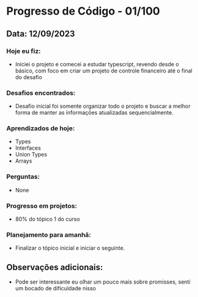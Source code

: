 # Progresso de Código - 01/100

## Data: 12/09/2023

### Hoje eu fiz:

- Iniciei o projeto e comecei a estudar typescript, revendo desde o básico, com foco em criar um projeto de controle financeiro até o final do desafio

### Desafios encontrados:

- Desafio inicial foi somente organizar todo o projeto e buscar a melhor forma de manter as informações atualizadas sequencialmente.

### Aprendizados de hoje:

- Types
- Interfaces
- Union Types
- Arrays

### Perguntas:

- None

### Progresso em projetos:

- 80% do tópico 1 do curso

### Planejamento para amanhã:

- Finalizar o tópico inicial e iniciar o seguinte.

## Observações adicionais:

- Pode ser interessante eu olhar um pouco mais sobre promisses, senti um bocado de dificuldade nisso
